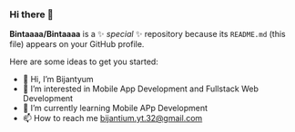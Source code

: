 ### Hi there 👋


**Bintaaaa/Bintaaaa** is a ✨ _special_ ✨ repository because its `README.md` (this file) appears on your GitHub profile.

Here are some ideas to get you started:

- 👋 Hi, I’m Bijantyum
- 👀 I’m interested in Mobile App Development and Fullstack Web Development
- 🌱 I’m currently learning Mobile APp Development
- 📫 How to reach me bijantium.yt.32@gmail.com

<!---
Bintaaaa/Bintaaaa is a ✨ special ✨ repository because its `README.md` (this file) appears on your GitHub profile.
You can click the Preview link to take a look at your changes.
--->
